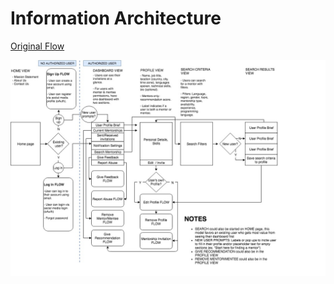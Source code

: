 # Information Architecture
[Original Flow](https://drive.google.com/file/d/1I5ee8igj98mqTWeZWM6CeFKbYFpKpPxc/view?usp=sharing)

![IA_diagram](./jpg/InformationArchitecture.jpg)
